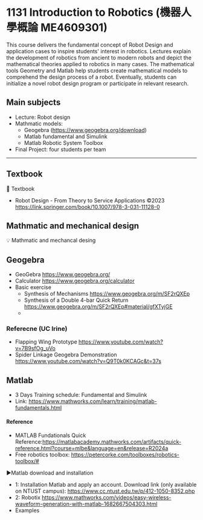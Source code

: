 # 1131 Introduction to Robotics (機器人學概論 ME4609301)
This course delivers the fundamental concept of Robot Design and application cases to inspire students' interest in robotics. Lectures explain the development of robotics from ancient to modern robots and depict the mathematical theories applied to robotics in many cases. The mathematical tools Geometry and Matlab help students create mathematical models to comprehend the design process of a robot. Eventually, students can initialize a novel robot design program or participate in relevant research.  
## Main subjects
- Lecture: Robot design
- Mathmatic models: 
  - Geogebra (https://www.geogebra.org/download)
  - Matlab fundamental and Simulink
  - Matlab Robotic System Toolbox
- Final Project: four students per team 
----------------------------------------------------------------------------------------------------------------------
## Textbook  
🔰 Textbook 
- Robot Design - From Theory to Service Applications ©2023 https://link.springer.com/book/10.1007/978-3-031-11128-0
## Mathmatic and mechanical design   
💡 Mathmatic and mechancal desing
## Geogebra
- GeoGebra https://www.geogebra.org/
- Calculator https://www.geogebra.org/calculator
- Basic exercise 
  - Synthesis of Mechanisms https://www.geogebra.org/m/SF2rQXEp
  - Synthesis of a Double 4-bar Quick Return https://www.geogebra.org/m/SF2rQXEp#material/gfXTyjGE
  - 
### Referecne (UC Irine)
- Flapping Wing Prototype  https://www.youtube.com/watch?v=7B9sfOg_uVo
- Spider Linkage Geogebra Demonstration https://www.youtube.com/watch?v=Q9T0k0KCAGc&t=37s

## Matlab 
- 3 Days Training schedule: Fundamental and Simulink
- Link: https://www.mathworks.com/learn/training/matlab-fundamentals.html

#### Reference
- MATLAB Fundationals Quick Reference:https://matlabacademy.mathworks.com/artifacts/quick-reference.html?course=mlbe&language=en&release=R2024a
- Free robotics toolbox: https://petercorke.com/toolboxes/robotics-toolbox/#

▶️Matlab download and installation
- 1: Installation Matlab and apply an account. 
Download link (only available on NTUST campus): https://www.cc.ntust.edu.tw/p/412-1050-8352.php
- 2: Robotix
https://www.mathworks.com/videos/easy-wireless-waveform-generation-with-matlab-1682667504303.html
- Examples
